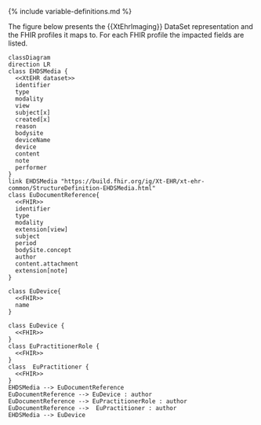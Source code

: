 {% include variable-definitions.md %}

The figure below presents the {{XtEhrImaging}} DataSet representation and the FHIR profiles it maps to. For each FHIR profile the impacted fields are listed.

```mermaid
classDiagram
direction LR
class EHDSMedia {
  <<XtEHR dataset>>
  identifier
  type
  modality
  view
  subject[x]
  created[x]
  reason
  bodysite
  deviceName
  device
  content
  note
  performer
}
link EHDSMedia "https://build.fhir.org/ig/Xt-EHR/xt-ehr-common/StructureDefinition-EHDSMedia.html"
class EuDocumentReference{
  <<FHIR>>
  identifier
  type
  modality
  extension[view]
  subject
  period
  bodySite.concept
  author
  content.attachment
  extension[note]
}

class EuDevice{
  <<FHIR>>
  name
}

class EuDevice {
  <<FHIR>>
}
class EuPractitionerRole {
  <<FHIR>>
}
class  EuPractitioner {
  <<FHIR>>
}
EHDSMedia --> EuDocumentReference
EuDocumentReference --> EuDevice : author
EuDocumentReference --> EuPractitionerRole : author
EuDocumentReference -->  EuPractitioner : author
EHDSMedia --> EuDevice
```

